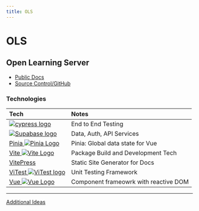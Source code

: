 ```yaml
---
title: OLS
---
```


# OLS <Badge type="tip" text="^0.0.1" />

## Open Learning Server

* [Public Docs](https://ols-team.github.io/ols-docs/)
* [Source Control/GitHub](https://github.com/sosensible/kb)

### Technologies

| Tech |  Notes |
| :------------ | :------------ |
| [ ![cypress logo](https://docs.cypress.io/_nuxt/img/cypress-logo.a2e1292.svg) ](https://www.cypress.io/)     | End to End Testing |
| [ ![Supabase logo](https://supabase.com/_next/image?url=%2F_next%2Fstatic%2Fmedia%2Fsupabase-logo-wordmark--dark.53d797e9.png&w=128&q=75) ](https://supabase.com/)     | Data, Auth, API Services |
| [Pinia ![Pinia Logo](/img/PiniaLogo.svg) ](https://pinia.vuejs.org/) | Pinia: Global data state for Vue |
| [Vite ![Vite Logo](/img/ViteLogo.svg)](https://vitejs.dev/) | Package Build and Development Tech |
| [VitePress](https://vitepress.vuejs.org/) | Static Site Generator for Docs |
| [ViTest ![ViTest logo](/img/ViTestLogo.svg)](https://vitest.dev/) | Unit Testing Framework |
| [Vue ![Vue Logo](/img/VueLogo.svg)](https://vuejs.org/) | Component frameowrk with reactive DOM |

---

[Additional Ideas](/project/ols/ideas)
